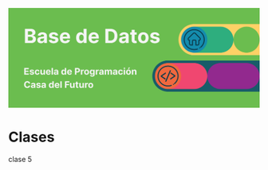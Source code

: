 <!-- MD -->
![logo base de datos](banner.png)

<!-- HTML -->
<!-- <img alt="logo base de datos" src="banner.png"> -->

# Clases
clase 5
